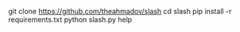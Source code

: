git clone https://github.com/theahmadov/slash
cd slash
pip install -r requirements.txt
python slash.py help
